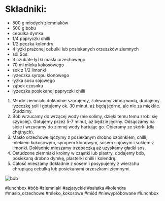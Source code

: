 # Składniki:
-   500 g młodych ziemniaków
-   500 g bobu
-   cebulka dymka
-   1/4 papryczki chilli
-   1/2 pęczka kolendry
-   4 łyżki prażonej cebulki lub posiekanych orzeszków ziemnych
-   sól
  Sos:
-   3 czubate łyżki masła orzechowego
-   70 ml mleka kokosowego
-   sok z 1/2 limonki
-   łyżeczka syropu klonowego
-   łyżka sosu sojowego
-   ząbek czosnku
-   łyżeczka posiekanej papryczki chilli

1.  Młode ziemniaki dokładnie szorujemy, zalewamy zimną wodą, dodajemy łyżeczkę soli i gotujemy ok. 30 minut, aż będą jędrne, ale nie za miękkie. Studzimy.
2.  Bób wrzucamy do wrzącej wody (nie solimy, dzięki temu temu zrobi się szybciej). Gotujemy przez 5-7 minut, aż będzie jędrny. Odsączamy na sicie i wrzucamy do zimnej wody hartując go. Obieramy ze skórki (dla chętnych).
3.  Masło orzechowe łączymy z posiekanym drobno czosnkiem, chilli, mlekiem kokosowym, syropem klonowym, sosem sojowym i sokiem z limonki. Dokładnie mieszamy trzepaczką aż uzyskamy gładki sos.
4.  Ostudzone ziemniaki kroimy w cząstki lub plastry, dodajemy bób, posiekaną drobno dymkę, plasterki chilli i kolendrę.
5.  Całość mieszamy dokładnie z sosem i posypujemy z wierzchu chrupiącą cebulką lub posiekanymi orzeszkami ziemnymi.

![bób](https://burczymiwbrzuchu.pl/wp-content/uploads/2021/06/2.jpg)

#lunchbox #bób #ziemniaki #azjatyckie #sałatka #kolendra #masło_orzechowe #mleko_kokosowe #miód #niewypróbowane #lunchbox 